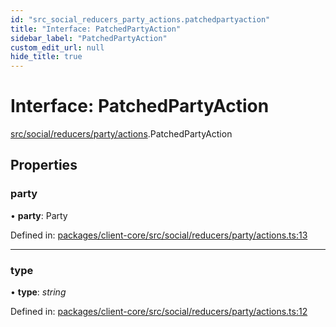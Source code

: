 ```yaml
---
id: "src_social_reducers_party_actions.patchedpartyaction"
title: "Interface: PatchedPartyAction"
sidebar_label: "PatchedPartyAction"
custom_edit_url: null
hide_title: true
---
```


# Interface: PatchedPartyAction

[src/social/reducers/party/actions](../modules/src_social_reducers_party_actions.md).PatchedPartyAction

## Properties

### party

• **party**: Party

Defined in: [packages/client-core/src/social/reducers/party/actions.ts:13](https://github.com/xr3ngine/xr3ngine/blob/7e8e151f1/packages/client-core/src/social/reducers/party/actions.ts#L13)

___

### type

• **type**: *string*

Defined in: [packages/client-core/src/social/reducers/party/actions.ts:12](https://github.com/xr3ngine/xr3ngine/blob/7e8e151f1/packages/client-core/src/social/reducers/party/actions.ts#L12)
